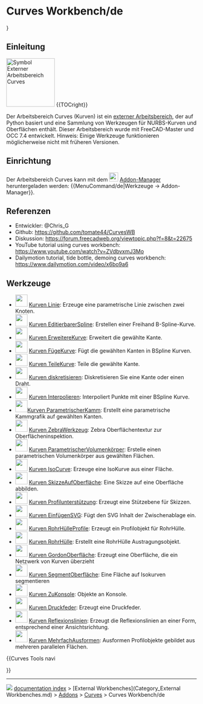 # Curves Workbench/de
}

## Einleitung

<img alt="Symbol Externer Arbeitsbereich Curves" src=images/Curves_workbench_icon.svg  style="width:128px;"> {{TOCright}}

Der Arbeitsbereich Curves (Kurven) ist ein [externer Arbeitsbereich](external_workbenches/de.md), der auf Python basiert und eine Sammlung von Werkzeugen für NURBS-Kurven und Oberflächen enthält. Dieser Arbeitsbereich wurde mit FreeCAD-Master und OCC 7.4 entwickelt. Hinweis: Einige Werkzeuge funktionieren möglicherweise nicht mit früheren Versionen.

## Einrichtung

Der Arbeitsbereich Curves kann mit dem <img alt="" src=images/Std_AddonMgr.svg  style="width:24px;"> [Addon-Manager](Std_AddonMgr/de.md) heruntergeladen werden: {{MenuCommand/de|Werkzeuge → Addon-Manager}}.

## Referenzen

-   Entwickler: \@Chris_G
-   Github: <https://github.com/tomate44/CurvesWB>
-   Diskussion: <https://forum.freecadweb.org/viewtopic.php?f=8&t=22675>
-   YouTube tutorial using curves workbench: <https://www.youtube.com/watch?v=ZVdbvxmJ3Mo>
-   Dailymotion tutorial, tide bottle, demoing curves workbench: <https://www.dailymotion.com/video/x6bo9a6>

## Werkzeuge

-   <img alt="" src=images/Curves_Line.svg  style="width:32px;"> [Kurven Linie](Curves_Line/de.md): Erzeuge eine parametrische Linie zwischen zwei Knoten.
-   <img alt="" src=images/Curves_EditableSpline.svg  style="width:32px;"> [Kurven EditierbarerSpline](Curves_EditableSpline/de.md): Erstellen einer Freihand B-Spline-Kurve.
-   <img alt="" src=images/Curves_ExtendCurve.svg  style="width:32px;"> [Kurven ErweitereKurve](Curves_ExtendCurve/de.md): Erweitert die gewählte Kante.
-   <img alt="" src=images/Curves_JoinCurve.svg  style="width:32px;"> [Kurven FügeKurve](Curves_JoinCurve/de.md): Fügt die gewählten Kanten in BSpline Kurven.
-   <img alt="" src=images/Curves_SplitCurve.svg  style="width:32px;"> [Kurven TeileKurve](Curves_SplitCurve/de.md): Teile die gewählte Kante.
-   <img alt="" src=images/Curves_Discretize.svg  style="width:32px;"> [Kurven diskretisieren](Curves_Discretize/de.md): Diskretisieren Sie eine Kante oder einen Draht.
-   <img alt="" src=images/Curves_Interpolate.svg  style="width:32px;"> [Kurven Interpolieren](Curves_Interpolate/de.md): Interpoliert Punkte mit einer BSpline Kurve.
-   <img alt="" src=images/Curves_ParametricComb.svg  style="width:32px;">[Kurven ParametrischerKamm](Curves_ParametricComb/de.md): Erstellt eine parametrische Kammgrafik auf gewählten Kanten.
-   <img alt="" src=images/Curves_ZebraTool.svg  style="width:32px;"> [Kurven ZebraWerkzeug](Curves_ZebraTool/de.md): Zebra Oberflächentextur zur Oberflächeninspektion.
-   <img alt="" src=images/Curves_ParametricSolid.svg  style="width:32px;"> [Kurven ParametrischerVolumenkörper](Curves_ParametricSolid/de.md): Erstelle einen parametrischen Volumenkörper aus gewählten Flächen.
-   <img alt="" src=images/Curves_IsoCurve.svg  style="width:32px;"> [Kurven IsoCurve](Curves_IsoCurve/de.md): Erzeuge eine IsoKurve aus einer Fläche.
-   <img alt="" src=images/Curves_SketchOnSurface.svg  style="width:32px;"> [Kurven SkizzeAufOberfläche](Curves_SketchOnSurface/de.md): Eine Skizze auf eine Oberfläche abbilden.
-   <img alt="" src=images/Curves_ProfileSupport.svg  style="width:32px;"> [Kurven Profilunterstützung](Curves_ProfileSupport/de.md): Erzeugt eine Stützebene für Skizzen.
-   <img alt="" src=images/Curves_PasteSVG.svg  style="width:32px;"> [Kurven EinfügenSVG](Curves_PasteSVG/de.md): Fügt den SVG Inhalt der Zwischenablage ein.
-   <img alt="" src=images/Curves_PipeshellProfile.svg  style="width:32px;"> [Kurven RohrHülleProfile](Curves_PipeshellProfile/de.md): Erzeugt ein Profilobjekt für RohrHülle.
-   <img alt="" src=images/Curves_Pipeshell.svg  style="width:32px;"> [Kurven RohrHülle](Curves_Pipeshell/de.md): Erstellt eine RohrHülle Austragungsobjekt.
-   <img alt="" src=images/Curves_GordonSurface.svg  style="width:32px;"> [Kurven GordonOberfläche](Curves_GordonSurface/de.md): Erzeugt eine Oberfläche, die ein Netzwerk von Kurven überzieht
-   <img alt="" src=images/Curves_SegmentSurface.svg  style="width:32px;"> [Kurven SegmentOberfläche](Curves_SegmentSurface/de.md): Eine Fläche auf Isokurven segmentieren
-   <img alt="" src=images/Curves_ToConsole.svg  style="width:32px;"> [Kurven ZuKonsole](Curves_ToConsole/de.md): Objekte an Konsole.
-   <img alt="" src=images/Curves_CompressionSpring.svg  style="width:32px;"> [Kurven Druckfeder](Curves_CompressionSpring/de.md): Erzeugt eine Druckfeder.
-   <img alt="" src=images/Curves_ReflectLines.svg  style="width:32px;"> [Kurven Reflexionslinien](Curves_ReflectLines/de.md): Erzeugt die Reflexionslinien an einer Form, entsprechend einer Ansichtsrichtung.
-   <img alt="" src=images/Curves_MultiLoft.svg  style="width:32px;"> [Kurven MehrfachAusformen](Curves_MultiLoft/de.md): Ausformen Profilobjekte gebildet aus mehreren parallelen Flächen.


{{Curves Tools navi

}}



---
![](images/Right_arrow.png) [documentation index](../README.md) > [External Workbenches](Category_External Workbenches.md) > [Addons](Category_Addons.md) > [Curves](Category_Curves.md) > Curves Workbench/de

